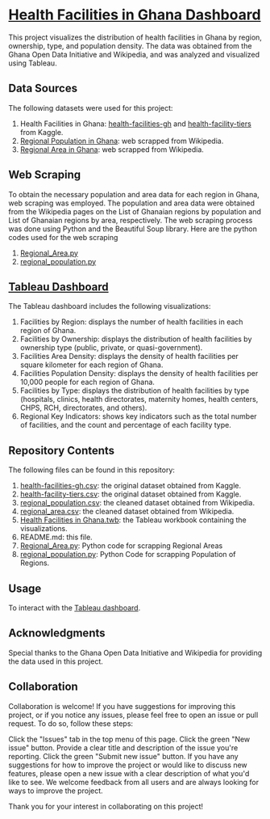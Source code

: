 # [Health Facilities in Ghana Dashboard](https://public.tableau.com/app/profile/osikanyi.essandoh/viz/HealthFacilitiesinGhana_16784497844140/HEALTHFACILITIESOVERVIEW)
This project visualizes the distribution of health facilities in Ghana by region, ownership, type, and population density. The data was obtained from the Ghana Open Data Initiative and Wikipedia, and was analyzed and visualized using Tableau.

## Data Sources
The following datasets were used for this project:

1. Health Facilities in Ghana: [health-facilities-gh](https://github.com/Osikanyi-The-Analyst/Health-Facilities-in-Ghana-Overview/blob/main/health-facilities-gh.csv) and [health-facility-tiers](https://github.com/Osikanyi-The-Analyst/Health-Facilities-in-Ghana-Overview/blob/main/health-facility-tiers.csv) from Kaggle.
2. [Regional Population in Ghana](https://github.com/Osikanyi-The-Analyst/Health-Facilities-in-Ghana-Overview/blob/main/regional_population.csv): web scrapped from Wikipedia.
3. [Regional Area in Ghana](https://github.com/Osikanyi-The-Analyst/Health-Facilities-in-Ghana-Overview/blob/main/Regional_Area.csv): web scrapped from Wikipedia.

## Web Scraping
To obtain the necessary population and area data for each region in Ghana, web scraping was employed. The population and area data were obtained from the Wikipedia pages on the List of Ghanaian regions by population and List of Ghanaian regions by area, respectively. The web scraping process was done using Python and the Beautiful Soup library. Here are the python codes used for the web scraping
1. [Regional_Area.py](https://github.com/Osikanyi-The-Analyst/Health-Facilities-in-Ghana-Overview/blob/main/Regional_Area.py)
2. [regional_population.py](https://github.com/Osikanyi-The-Analyst/Health-Facilities-in-Ghana-Overview/blob/main/regional_population.py)

## [Tableau Dashboard](https://public.tableau.com/app/profile/osikanyi.essandoh/viz/HealthFacilitiesinGhana_16784497844140/HEALTHFACILITIESOVERVIEW)
The Tableau dashboard includes the following visualizations:

1. Facilities by Region: displays the number of health facilities in each region of Ghana.
2. Facilities by Ownership: displays the distribution of health facilities by ownership type (public, private, or quasi-government).
3. Facilities Area Density: displays the density of health facilities per square kilometer for each region of Ghana.
4. Facilities Population Density: displays the density of health facilities per 10,000 people for each region of Ghana.
5. Facilities by Type: displays the distribution of health facilities by type (hospitals, clinics, health directorates, maternity homes, health centers, CHPS, RCH, directorates, and others).
6. Regional Key Indicators: shows key indicators such as the total number of facilities, and the count and percentage of each facility type.

## Repository Contents
The following files can be found in this repository:

1. [health-facilities-gh.csv](https://github.com/Osikanyi-The-Analyst/Health-Facilities-in-Ghana-Overview/blob/main/health-facilities-gh.csv): the original dataset obtained from Kaggle.
2. [health-facility-tiers.csv](https://github.com/Osikanyi-The-Analyst/Health-Facilities-in-Ghana-Overview/blob/main/health-facility-tiers.csv): the original dataset obtained from Kaggle.
3. [regional_population.csv](https://github.com/Osikanyi-The-Analyst/Health-Facilities-in-Ghana-Overview/blob/main/regional_population.csv): the cleaned dataset obtained from Wikipedia.
4. [regional_area.csv](https://github.com/Osikanyi-The-Analyst/Health-Facilities-in-Ghana-Overview/blob/main/Regional_Area.csv): the cleaned dataset obtained from Wikipedia.
5. [Health Facilities in Ghana.twb](https://github.com/Osikanyi-The-Analyst/Health-Facilities-in-Ghana-Overview/blob/main/Health%20Facilities%20in%20Ghana.twbx): the Tableau workbook containing the visualizations.
6. README.md: this file.
7. [Regional_Area.py](https://github.com/Osikanyi-The-Analyst/Health-Facilities-in-Ghana-Overview/blob/main/Regional_Area.py): Python code for scrapping Regional Areas
8. [regional_population.py](https://github.com/Osikanyi-The-Analyst/Health-Facilities-in-Ghana-Overview/blob/main/regional_population.py): Python Code for scrapping Population of Regions.


## Usage
To interact with the [Tableau dashboard](https://public.tableau.com/app/profile/osikanyi.essandoh/viz/HealthFacilitiesinGhana_16784497844140/HEALTHFACILITIESOVERVIEW).

## Acknowledgments
Special thanks to the Ghana Open Data Initiative and Wikipedia for providing the data used in this project.

## Collaboration
Collaboration is welcome! If you have suggestions for improving this project, or if you notice any issues, please feel free to open an issue or pull request. To do so, follow these steps:

Click the "Issues" tab in the top menu of this page.
Click the green "New issue" button.
Provide a clear title and description of the issue you're reporting.
Click the green "Submit new issue" button.
If you have any suggestions for how to improve the project or would like to discuss new features, please open a new issue with a clear description of what you'd like to see. We welcome feedback from all users and are always looking for ways to improve the project.

Thank you for your interest in collaborating on this project!
